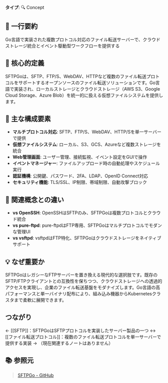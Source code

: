 **タイプ**: 🔍 Concept

## 📝 一行要約
Go言語で実装された複数プロトコル対応のファイル転送サーバーで、クラウドストレージ統合とイベント駆動型ワークフローを提供する

## 🎯 核心的定義
SFTPGoは、SFTP、FTP/S、WebDAV、HTTPなど複数のファイル転送プロトコルをサポートするオープンソースのファイル転送ソリューションです。Go言語で実装され、ローカルストレージとクラウドストレージ（AWS S3、Google Cloud Storage、Azure Blob）を統一的に扱える仮想ファイルシステムを提供します。

## 🌟 主な構成要素
- **マルチプロトコル対応**: SFTP、FTP/S、WebDAV、HTTP/Sを単一サーバーで提供
- **仮想ファイルシステム**: ローカル、S3、GCS、Azureなど複数ストレージを統合
- **Web管理画面**: ユーザー管理、接続監視、イベント設定をGUIで操作
- **イベントマネージャー**: ファイルアップロード時の自動処理やスケジュール実行
- **認証機構**: 公開鍵、パスワード、2FA、LDAP、OpenID Connect対応
- **セキュリティ機能**: TLS/SSL、IP制限、帯域制限、自動攻撃ブロック

## 🔄 関連概念との違い
- **vs OpenSSH**: OpenSSHはSFTPのみ、SFTPGoは複数プロトコルとクラウド統合
- **vs pure-ftpd**: pure-ftpdはFTP専用、SFTPGoはマルチプロトコルでモダンな管理UI
- **vs vsftpd**: vsftpdはFTP特化、SFTPGoはクラウドストレージをネイティブサポート

## 💡 なぜ重要か
SFTPGoはレガシーなFTPサーバーを置き換える現代的な選択肢です。既存のSFTP/FTPクライアントとの互換性を保ちつつ、クラウドストレージへの透過的アクセスを実現し、企業のファイル転送基盤をモダナイズします。Go言語の高パフォーマンスと単一バイナリ配布により、組み込み機器からKubernetesクラスタまで柔軟に展開できます。

## つながり

← [[SFTP]]：SFTPGoはSFTPプロトコルを実装したサーバー製品の一つ
↔ [[ファイル転送プロトコル]]：複数のファイル転送プロトコルを単一サーバーで提供する実装
→ （現在関連するノートはありません）

## 📚 参照元
> [SFTPGo - GitHub](https://github.com/drakkan/sftpgo)
